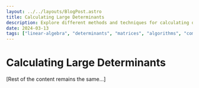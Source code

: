 ```yaml
---
layout: ../../layouts/BlogPost.astro
title: Calculating Large Determinants
description: Explore different methods and techniques for calculating determinants of large matrices efficiently.
date: 2024-03-13
tags: ["linear-algebra", "determinants", "matrices", "algorithms", "computation"]
---
```


# Calculating Large Determinants

[Rest of the content remains the same...]